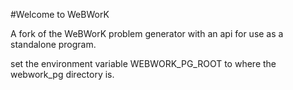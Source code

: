 #Welcome to WeBWorK

A fork of the WeBWorK problem generator with an api for use as a standalone
program.

set the environment variable WEBWORK_PG_ROOT to where the webwork_pg directory
is.
